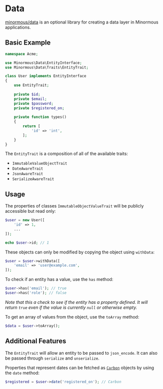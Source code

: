 # Data

[minormous/data](https://github.com/minormous/data) is an optional library for creating a data layer in Minormous applications.

## Basic Example

```php
namespace Acme;

use Minormous\Data\EntityInterface;
use Minormous\Data\Traits\EntityTrait;

class User implements EntityInterface
{
    use EntityTrait;
    
    private $id;
    private $email;
    private $password;
    private $registered_on;
    
    private function types()
    {
        return [
            'id' => 'int',
        ];
    }
}
```

The `EntityTrait` is a composition of all of the available traits:

- `ImmutableValueObjectTrait`
- `DateAwareTrait`
- `JsonAwareTrait`
- `SerializeAwareTrait`

## Usage

The properties of classes `ImmutableObjectValueTrait` will be publicly accessible but read only:

```php
$user = new User([
    'id' => 1,
    ...
]);

echo $user->id; // 1
```

These objects can only be modified by copying the object using `withData`:

```php
$user = $user->withData([
    'email' => 'user@example.com',
]);
```

To check if an entity has a value, use the `has` method:

```php
$user->has('email'); // true
$user->has('role'); // false
```

*Note that this a check to see if the entity has a property defined. It will return `true`
even if the value is currently `null` or otherwise empty.*

To get an array of values from the object, use the `toArray` method:

```php
$data = $user->toArray();
```

## Additional Features

The `EntityTrait` will allow an entity to be passed to `json_encode`. It can also be
passed through `serialize` and `unserialize`.

Properties that represent dates can be fetched as [`Carbon`](http://carbon.nesbot.com/)
objects by using the `date` method:

```php
$registered = $user->date('registered_on'); // Carbon
```
